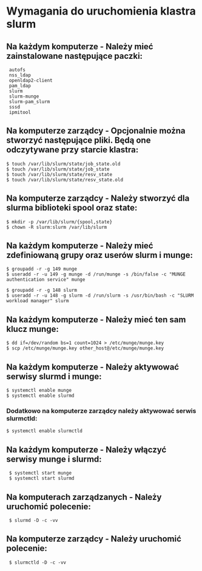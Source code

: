 # Wymagania do uruchomienia klastra slurm

## Na każdym komputerze - Należy mieć zainstalowane następujące paczki:
     autofs
     nss_ldap
     openldap2-client
     pam_ldap
     slurm
     slurm-munge
     slurm-pam_slurm
     sssd
     ipmitool

## Na komputerze zarządcy - Opcjonalnie można stworzyć następujące pliki. Będą one odczytywane przy starcie klastra:
    $ touch /var/lib/slurm/state/job_state.old
    $ touch /var/lib/slurm/state/job_state
    $ touch /var/lib/slurm/state/resv_state
    $ touch /var/lib/slurm/state/resv_state.old

## Na komputerze zarządcy - Należy stworzyć dla slurma biblioteki spool oraz state:
    $ mkdir -p /var/lib/slurm/{spool,state}
    $ chown -R slurm:slurm /var/lib/slurm

## Na każdym komputerze - Należy mieć zdefiniowaną grupy oraz userów slurm i munge:
    $ groupadd -r -g 149 munge
    $ useradd -r -u 149 -g munge -d /run/munge -s /bin/false -c "MUNGE authentication service" munge
     
    $ groupadd -r -g 148 slurm
    $ useradd -r -u 148 -g slurm -d /run/slurm -s /usr/bin/bash -c "SLURM workload manager" slurm

## Na każdym komputerze - Należy mieć ten sam klucz munge:
    $ dd if=/dev/random bs=1 count=1024 > /etc/munge/munge.key
    $ scp /etc/munge/munge.key other_host@/etc/munge/munge.key

## Na każdym komputerze - Należy aktywować serwisy slurmd i munge:
    $ systemctl enable munge
    $ systemctl enable slurmd
### Dodatkowo na komputerze zarządcy należy aktywować serwis slurmctld:
    $ systemctl enable slurmctld

## Na każdym komputerze - Należy włączyć serwisy munge i slurmd:
     $ systemctl start munge
     $ systemctl start slurmd

## Na komputerach zarządzanych - Należy uruchomić polecenie:
     $ slurmd -D -c -vv

## Na komputerze zarządcy - Należy uruchomić polecenie:
     $ slurmctld -D -c -vv
